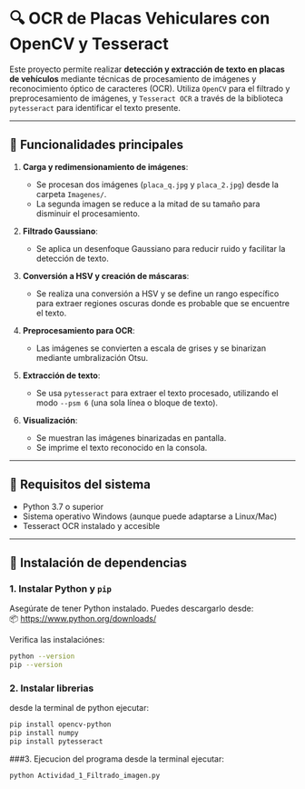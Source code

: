 # 🔍 OCR de Placas Vehiculares con OpenCV y Tesseract

Este proyecto permite realizar **detección y extracción de texto en placas de vehículos** mediante técnicas de procesamiento de imágenes y reconocimiento óptico de caracteres (OCR). Utiliza `OpenCV` para el filtrado y preprocesamiento de imágenes, y `Tesseract OCR` a través de la biblioteca `pytesseract` para identificar el texto presente.

---

## 📌 Funcionalidades principales

1. **Carga y redimensionamiento de imágenes**:
   - Se procesan dos imágenes (`placa_q.jpg` y `placa_2.jpg`) desde la carpeta `Imagenes/`.
   - La segunda imagen se reduce a la mitad de su tamaño para disminuir el procesamiento.

2. **Filtrado Gaussiano**:
   - Se aplica un desenfoque Gaussiano para reducir ruido y facilitar la detección de texto.

3. **Conversión a HSV y creación de máscaras**:
   - Se realiza una conversión a HSV y se define un rango específico para extraer regiones oscuras donde es probable que se encuentre el texto.

4. **Preprocesamiento para OCR**:
   - Las imágenes se convierten a escala de grises y se binarizan mediante umbralización Otsu.

5. **Extracción de texto**:
   - Se usa `pytesseract` para extraer el texto procesado, utilizando el modo `--psm 6` (una sola línea o bloque de texto).

6. **Visualización**:
   - Se muestran las imágenes binarizadas en pantalla.
   - Se imprime el texto reconocido en la consola.

---

## 🧪 Requisitos del sistema

- Python 3.7 o superior
- Sistema operativo Windows (aunque puede adaptarse a Linux/Mac)
- Tesseract OCR instalado y accesible

---

## 🧰 Instalación de dependencias

### 1. Instalar Python y `pip`
Asegúrate de tener Python instalado. Puedes descargarlo desde:  
📦 https://www.python.org/downloads/

Verifica las instalaciónes:
```bash
python --version
pip --version
```
### 2. Instalar librerias
desde la terminal de python ejecutar:
```bash
pip install opencv-python
pip install numpy
pip install pytesseract
```
###3. Ejecucion del programa
desde la terminal ejecutar:
```bash
python Actividad_1_Filtrado_imagen.py
```






